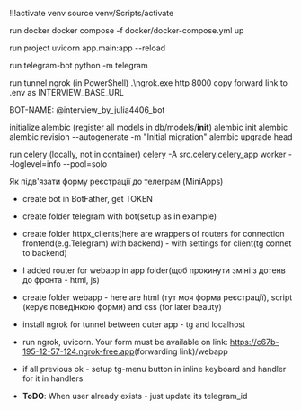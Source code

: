 !!!activate venv
source venv/Scripts/activate

run docker
docker compose -f docker/docker-compose.yml up

run project
uvicorn app.main:app --reload

run telegram-bot
python -m telegram

run tunnel ngrok (in PowerShell)
.\ngrok.exe http 8000
copy forward link to .env as INTERVIEW_BASE_URL

BOT-NAME: @interview_by_julia4406_bot


initialize alembic
(register all models in db/models/__init__)
alembic init alembic
alembic revision --autogenerate -m "Initial migration"
alembic upgrade head

run celery (locally, not in container)
celery -A src.celery.celery_app worker --loglevel=info --pool=solo


Як підв'язати форму реєстрації до телеграм (MiniApps)
- create bot in BotFather, get TOKEN
- create folder telegram with bot(setup as in example)
- create folder httpx_clients(here are wrappers of routers for
connection frontend(e.g.Telegram) with backend) - with settings 
  for client(tg connet to backend)
- I added router for webapp in app folder(щоб прокинути 
зміні з дотенв до фронта - html, js)
- create folder webapp - here are html (тут моя форма реєстрації),
script (керує поведінкою форми) and css (for later beauty)
- install ngrok for tunnel between outer app - tg and localhost
- run ngrok, uvicorn. Your form must be available on link:
<https://c67b-195-12-57-124.ngrok-free.app>(forwarding link)/webapp
- if all previous ok - setup tg-menu button in inline keyboard
and handler for it in handlers

- **ToDO**: When user already exists - just update its telegram_id